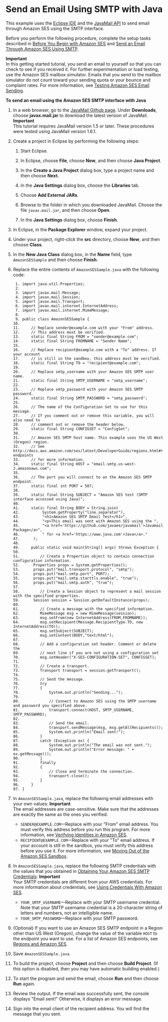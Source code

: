 # Send an Email Using SMTP with Java<a name="send-using-smtp-java"></a>

This example uses the [Eclipse IDE](http://www.eclipse.org/) and the [JavaMail API](https://github.com/javaee/javamail/releases) to send email through Amazon SES using the SMTP interface\.

Before you perform the following procedure, complete the setup tasks described in [Before You Begin with Amazon SES](before-you-begin.md) and [Send an Email Through Amazon SES Using SMTP](send-an-email-using-smtp.md)\.

**Important**  
In this getting started tutorial, you send an email to yourself so that you can check to see if you received it\. For further experimentation or load testing, use the Amazon SES mailbox simulator\. Emails that you send to the mailbox simulator do not count toward your sending quota or your bounce and complaint rates\. For more information, see [Testing Amazon SES Email Sending](mailbox-simulator.md)\.

**To send an email using the Amazon SES SMTP interface with Java**

1. In a web browser, go to the [JavaMail Github page](https://github.com/javaee/javamail/releases)\. Under **Downloads**, choose **javax\.mail\.jar** to download the latest version of JavaMail\.
**Important**  
This tutorial requires JavaMail version 1\.5 or later\. These procedures were tested using JavaMail version 1\.6\.1\.

1. Create a project in Eclipse by performing the following steps:

   1. Start Eclipse\.

   1. In Eclipse, choose **File**, choose **New**, and then choose **Java Project**\.

   1. In the **Create a Java Project** dialog box, type a project name and then choose **Next\.**

   1. In the **Java Settings** dialog box, choose the **Libraries** tab\.

   1. Choose **Add External JARs**\.

   1. Browse to the folder in which you downloaded JavaMail\. Choose the file `javax.mail.jar`, and then choose **Open**\.

   1. In the **Java Settings** dialog box, choose **Finish**\.

1. In Eclipse, in the **Package Explorer** window, expand your project\.

1. Under your project, right\-click the **src** directory, choose **New**, and then choose **Class**\.

1. In the **New Java Class** dialog box, in the **Name** field, type `AmazonSESSample` and then choose **Finish**\.

1. Replace the entire contents of `AmazonSESSample.java` with the following code:

   ```
    1. import java.util.Properties;
    2. 
    3. import javax.mail.Message;
    4. import javax.mail.Session;
    5. import javax.mail.Transport;
    6. import javax.mail.internet.InternetAddress;
    7. import javax.mail.internet.MimeMessage;
    8. 
    9. public class AmazonSESSample {
   10. 
   11.     // Replace sender@example.com with your "From" address.
   12.     // This address must be verified.
   13.     static final String FROM = "sender@example.com";
   14.     static final String FROMNAME = "Sender Name";
   15. 	
   16.     // Replace recipient@example.com with a "To" address. If your account 
   17.     // is still in the sandbox, this address must be verified.
   18.     static final String TO = "recipient@example.com";
   19.     
   20.     // Replace smtp_username with your Amazon SES SMTP user name.
   21.     static final String SMTP_USERNAME = "smtp_username";
   22.     
   23.     // Replace smtp_password with your Amazon SES SMTP password.
   24.     static final String SMTP_PASSWORD = "smtp_password";
   25.     
   26.     // The name of the Configuration Set to use for this message.
   27.     // If you comment out or remove this variable, you will also need to
   28.     // comment out or remove the header below.
   29.     static final String CONFIGSET = "ConfigSet";
   30.     
   31.     // Amazon SES SMTP host name. This example uses the US West (Oregon) region.
   32.     // See http://docs.aws.amazon.com/ses/latest/DeveloperGuide/regions.html#region-endpoints
   33.     // for more information.
   34.     static final String HOST = "email-smtp.us-west-2.amazonaws.com";
   35.     
   36.     // The port you will connect to on the Amazon SES SMTP endpoint. 
   37.     static final int PORT = 587;
   38.     
   39.     static final String SUBJECT = "Amazon SES test (SMTP interface accessed using Java)";
   40.     
   41.     static final String BODY = String.join(
   42.     	    System.getProperty("line.separator"),
   43.     	    "<h1>Amazon SES SMTP Email Test</h1>",
   44.     	    "<p>This email was sent with Amazon SES using the ", 
   45.     	    "<a href='https://github.com/javaee/javamail'>Javamail Package</a>",
   46.     	    " for <a href='https://www.java.com'>Java</a>."
   47.     	);
   48. 
   49.     public static void main(String[] args) throws Exception {
   50. 
   51.         // Create a Properties object to contain connection configuration information.
   52.     	Properties props = System.getProperties();
   53.     	props.put("mail.transport.protocol", "smtp");
   54.     	props.put("mail.smtp.port", PORT); 
   55.     	props.put("mail.smtp.starttls.enable", "true");
   56.     	props.put("mail.smtp.auth", "true");
   57. 
   58.         // Create a Session object to represent a mail session with the specified properties. 
   59.     	Session session = Session.getDefaultInstance(props);
   60. 
   61.         // Create a message with the specified information. 
   62.         MimeMessage msg = new MimeMessage(session);
   63.         msg.setFrom(new InternetAddress(FROM,FROMNAME));
   64.         msg.setRecipient(Message.RecipientType.TO, new InternetAddress(TO));
   65.         msg.setSubject(SUBJECT);
   66.         msg.setContent(BODY,"text/html");
   67.         
   68.         // Add a configuration set header. Comment or delete the 
   69.         // next line if you are not using a configuration set
   70.         msg.setHeader("X-SES-CONFIGURATION-SET", CONFIGSET);
   71.             
   72.         // Create a transport.
   73.         Transport transport = session.getTransport();
   74.                     
   75.         // Send the message.
   76.         try
   77.         {
   78.             System.out.println("Sending...");
   79.             
   80.             // Connect to Amazon SES using the SMTP username and password you specified above.
   81.             transport.connect(HOST, SMTP_USERNAME, SMTP_PASSWORD);
   82.         	
   83.             // Send the email.
   84.             transport.sendMessage(msg, msg.getAllRecipients());
   85.             System.out.println("Email sent!");
   86.         }
   87.         catch (Exception ex) {
   88.             System.out.println("The email was not sent.");
   89.             System.out.println("Error message: " + ex.getMessage());
   90.         }
   91.         finally
   92.         {
   93.             // Close and terminate the connection.
   94.             transport.close();
   95.         }
   96.     }
   97. }
   ```

1. In `AmazonSESSample.java`, replace the following email addresses with your own values:
**Important**  
The email addresses are case\-sensitive\. Make sure that the addresses are exactly the same as the ones you verified\.
   + `SENDER@EXAMPLE.COM`—Replace with your "From" email address\. You must verify this address before you run this program\. For more information, see [Verifying Identities in Amazon SES](verify-addresses-and-domains.md)\.
   + `RECIPIENT@EXAMPLE.COM`—Replace with your "To" email address\. If your account is still in the sandbox, you must verify this address before you use it\. For more information, see [Moving Out of the Amazon SES Sandbox](request-production-access.md)\.

1. In `AmazonSESSample.java`, replace the following SMTP credentials with the values that you obtained in [Obtaining Your Amazon SES SMTP Credentials](smtp-credentials.md):
**Important**  
Your SMTP credentials are different from your AWS credentials\. For more information about credentials, see [Using Credentials With Amazon SES](using-credentials.md)\.
   + `YOUR_SMTP_USERNAME`—Replace with your SMTP username credential\. Note that your SMTP username credential is a 20\-character string of letters and numbers, not an intelligible name\.
   + `YOUR_SMTP_PASSWORD`—Replace with your SMTP password\.

1. \(Optional\) If you want to use an Amazon SES SMTP endpoint in a Region other than US West \(Oregon\), change the value of the variable `HOST` to the endpoint you want to use\. For a list of Amazon SES endpoints, see [Regions and Amazon SES](regions.md)\.

1. Save `AmazonSESSample.java`\.

1. To build the project, choose **Project** and then choose **Build Project**\. \(If this option is disabled, then you may have automatic building enabled\.\)

1. To start the program and send the email, choose **Run** and then choose **Run** again\.

1. Review the output\. If the email was successfully sent, the console displays "Email sent\!" Otherwise, it displays an error message\.

1. Sign into the email client of the recipient address\. You will find the message that you sent\.